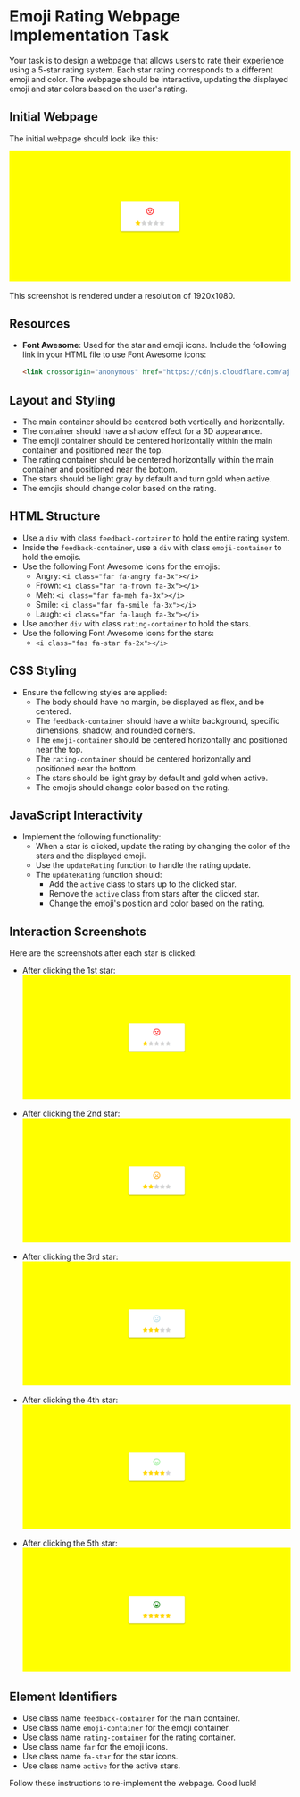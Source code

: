 
# Emoji Rating Webpage Implementation Task

Your task is to design a webpage that allows users to rate their experience using a 5-star rating system. Each star rating corresponds to a different emoji and color. The webpage should be interactive, updating the displayed emoji and star colors based on the user's rating.

## Initial Webpage

The initial webpage should look like this:

![initial webpage](./_images/origin.png)

This screenshot is rendered under a resolution of 1920x1080.

## Resources

- **Font Awesome**: Used for the star and emoji icons. Include the following link in your HTML file to use Font Awesome icons:
  ```html
  <link crossorigin="anonymous" href="https://cdnjs.cloudflare.com/ajax/libs/font-awesome/6.0.0-beta2/css/all.min.css" integrity="sha512-YWzhKL2whUzgiheMoBFwW8CKV4qpHQAEuvilg9FAn5VJUDwKZZxkJNuGM4XkWuk94WCrrwslk8yWNGmY1EduTA==" referrerpolicy="no-referrer" rel="stylesheet"/>
  ```

## Layout and Styling

- The main container should be centered both vertically and horizontally.
- The container should have a shadow effect for a 3D appearance.
- The emoji container should be centered horizontally within the main container and positioned near the top.
- The rating container should be centered horizontally within the main container and positioned near the bottom.
- The stars should be light gray by default and turn gold when active.
- The emojis should change color based on the rating.

## HTML Structure

- Use a `div` with class `feedback-container` to hold the entire rating system.
- Inside the `feedback-container`, use a `div` with class `emoji-container` to hold the emojis.
- Use the following Font Awesome icons for the emojis:
  - Angry: `<i class="far fa-angry fa-3x"></i>`
  - Frown: `<i class="far fa-frown fa-3x"></i>`
  - Meh: `<i class="far fa-meh fa-3x"></i>`
  - Smile: `<i class="far fa-smile fa-3x"></i>`
  - Laugh: `<i class="far fa-laugh fa-3x"></i>`
- Use another `div` with class `rating-container` to hold the stars.
- Use the following Font Awesome icons for the stars:
  - `<i class="fas fa-star fa-2x"></i>`

## CSS Styling

- Ensure the following styles are applied:
  - The body should have no margin, be displayed as flex, and be centered.
  - The `feedback-container` should have a white background, specific dimensions, shadow, and rounded corners.
  - The `emoji-container` should be centered horizontally and positioned near the top.
  - The `rating-container` should be centered horizontally and positioned near the bottom.
  - The stars should be light gray by default and gold when active.
  - The emojis should change color based on the rating.

## JavaScript Interactivity

- Implement the following functionality:
  - When a star is clicked, update the rating by changing the color of the stars and the displayed emoji.
  - Use the `updateRating` function to handle the rating update.
  - The `updateRating` function should:
    - Add the `active` class to stars up to the clicked star.
    - Remove the `active` class from stars after the clicked star.
    - Change the emoji's position and color based on the rating.

## Interaction Screenshots

Here are the screenshots after each star is clicked:

- After clicking the 1st star:
  ![after clicking 1st star](./_images/after_click_star_1.png)

- After clicking the 2nd star:
  ![after clicking 2nd star](./_images/after_click_star_2.png)

- After clicking the 3rd star:
  ![after clicking 3rd star](./_images/after_click_star_3.png)

- After clicking the 4th star:
  ![after clicking 4th star](./_images/after_click_star_4.png)

- After clicking the 5th star:
  ![after clicking 5th star](./_images/after_click_star_5.png)

## Element Identifiers

- Use class name `feedback-container` for the main container.
- Use class name `emoji-container` for the emoji container.
- Use class name `rating-container` for the rating container.
- Use class name `far` for the emoji icons.
- Use class name `fa-star` for the star icons.
- Use class name `active` for the active stars.

Follow these instructions to re-implement the webpage. Good luck!
